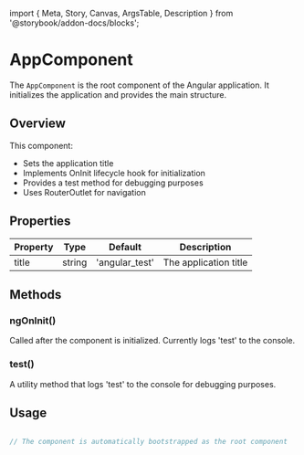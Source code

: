 import { Meta, Story, Canvas, ArgsTable, Description } from '@storybook/addon-docs/blocks';



# AppComponent

The `AppComponent` is the root component of the Angular application. It initializes the application and provides the main structure.

## Overview

This component:
- Sets the application title
- Implements OnInit lifecycle hook for initialization
- Provides a test method for debugging purposes
- Uses RouterOutlet for navigation

## Properties

| Property | Type | Default | Description |
|----------|------|---------|-------------|
| title | string | 'angular_test' | The application title |

## Methods

### ngOnInit()
Called after the component is initialized. Currently logs 'test' to the console.

### test()
A utility method that logs 'test' to the console for debugging purposes.

## Usage

```typescript

// The component is automatically bootstrapped as the root component
```